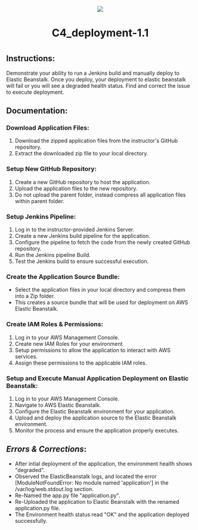 <p align="center">
<img src="https://github.com/kura-labs-org/kuralabs_deployment_1/blob/main/Kuralogo.png">
</p>
<h1 align="center">C4_deployment-1.1<h1> 

## Instructions:

Demonstrate your ability to run a Jenkins build and manually deploy to Elastic Beanstalk.
Once you deploy, your deployment to elastic beanstalk will fail or you will see a degraded health status.
Find and correct the issue to execute deployment.



## Documentation:

### Download Application Files:

1. Download the zipped application files from the instructor's GitHub repository.
2. Extract the downloaded zip file to your local directory.

### Setup New GitHub Repository:

1. Create a new GitHub repository to host the application.
2. Upload the application files to the new repository.
3. Do not upload the parent folder, instead compress all application files within parent folder.

### Setup Jenkins Pipeline:

1. Log in to the instructor-provided Jenkins Server.
2. Create a new Jenkins build pipeline for the application.
3. Configure the pipeline to fetch the code from the newly created GitHub repository.
4. Run the Jenkins pipeline Build.
5. Test the Jenkins build to ensure successful execution.

### Create the Application Source Bundle:

- Select the application files in your local directory and compress them into a Zip folder.
- This creates a source bundle that will be used for deployment on AWS Elastic Beanstalk.

### Create IAM Roles & Permissions:

1. Log in to your AWS Management Console.
2. Create new IAM Roles for your environment
3. Setup permissions to allow the application to interact with AWS services.
4. Assign these permissions to the applicable IAM roles.

### Setup and Execute Manual Application Deployment on Elastic Beanstalk:

1. Log in to your AWS Management Console.
2. Navigate to AWS Elastic Beanstalk.
3. Configure the Elastic Beanstalk environment for your application.
4. Upload and deploy the application source to the Elastic Beanstalk environment.
5. Monitor the process and ensure the application properly executes.
 


## *Errors & Corrections*: 
- After intial deployment of the application, the environment health shows "degraded". 
- Observed the ElasticBeanstalk logs, and located the error [ModuleNotFoundError: No module named 'application']  in the /var/log/web.stdout.log section.
- Re-Named the app.py file "application.py".
- Re-Uploaded the application to Elastic Beanstalk with the renamed application.py file.
- The Environment health status read "OK" and the application deployed successfully.

